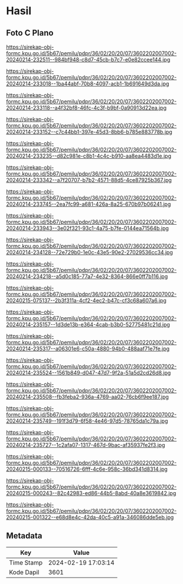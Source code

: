 # Hasil

## Foto C Plano

https://sirekap-obj-formc.kpu.go.id/5b67/pemilu/pdpr/36/02/20/20/07/3602202007002-20240214-232511--984bf948-c8d7-45cb-b7c7-e0e82ccee144.jpg

https://sirekap-obj-formc.kpu.go.id/5b67/pemilu/pdpr/36/02/20/20/07/3602202007002-20240214-233018--1ba44abf-70b8-4097-acb1-1b691649d3da.jpg

https://sirekap-obj-formc.kpu.go.id/5b67/pemilu/pdpr/36/02/20/20/07/3602202007002-20240214-233118--a4f32bf8-46fc-4c3f-b9bf-0a90913d22ea.jpg

https://sirekap-obj-formc.kpu.go.id/5b67/pemilu/pdpr/36/02/20/20/07/3602202007002-20240214-233152--c7c44bb1-397e-45d3-8bb6-b785e883778b.jpg

https://sirekap-obj-formc.kpu.go.id/5b67/pemilu/pdpr/36/02/20/20/07/3602202007002-20240214-233235--d82c981e-c8b1-4c4c-b910-aa8ea4483d1e.jpg

https://sirekap-obj-formc.kpu.go.id/5b67/pemilu/pdpr/36/02/20/20/07/3602202007002-20240214-233342--a7f20707-b7b2-4571-88d5-4ce87925b367.jpg

https://sirekap-obj-formc.kpu.go.id/5b67/pemilu/pdpr/36/02/20/20/07/3602202007002-20240214-233745--2ea7fc99-a681-426a-8a25-670b97b06241.jpg

https://sirekap-obj-formc.kpu.go.id/5b67/pemilu/pdpr/36/02/20/20/07/3602202007002-20240214-233943--3e02f321-93c1-4a75-b7fe-0144ea71564b.jpg

https://sirekap-obj-formc.kpu.go.id/5b67/pemilu/pdpr/36/02/20/20/07/3602202007002-20240214-234128--72e729b0-1e0c-43e5-90e2-27029536cc34.jpg

https://sirekap-obj-formc.kpu.go.id/5b67/pemilu/pdpr/36/02/20/20/07/3602202007002-20240214-234218--a5d0c185-77a7-4e32-8364-866e0ff7b116.jpg

https://sirekap-obj-formc.kpu.go.id/5b67/pemilu/pdpr/36/02/20/20/07/3602202007002-20240215-075137--2b3f311a-4cf2-4ec2-b47c-cf3c68a607a6.jpg

https://sirekap-obj-formc.kpu.go.id/5b67/pemilu/pdpr/36/02/20/20/07/3602202007002-20240214-235157--1d3de13b-e364-4cab-b3b0-52775481c21d.jpg

https://sirekap-obj-formc.kpu.go.id/5b67/pemilu/pdpr/36/02/20/20/07/3602202007002-20240214-235317--a06301e6-c50a-4880-94b0-488aaf71e7fe.jpg

https://sirekap-obj-formc.kpu.go.id/5b67/pemilu/pdpr/36/02/20/20/07/3602202007002-20240214-235524--1561b849-d047-47d7-9f2a-51a5d2cd26d8.jpg

https://sirekap-obj-formc.kpu.go.id/5b67/pemilu/pdpr/36/02/20/20/07/3602202007002-20240214-235508--fb3feba2-936a-4769-aa02-76cb6f9ee187.jpg

https://sirekap-obj-formc.kpu.go.id/5b67/pemilu/pdpr/36/02/20/20/07/3602202007002-20240214-235749--191f3d79-6f58-4e46-97d5-78765da1c79a.jpg

https://sirekap-obj-formc.kpu.go.id/5b67/pemilu/pdpr/36/02/20/20/07/3602202007002-20240214-235727--1c2afa07-1317-467d-9bac-af35937fe2f3.jpg

https://sirekap-obj-formc.kpu.go.id/5b67/pemilu/pdpr/36/02/20/20/07/3602202007002-20240215-000133--70516726-6fff-4c6e-958c-36bd341d8314.jpg

https://sirekap-obj-formc.kpu.go.id/5b67/pemilu/pdpr/36/02/20/20/07/3602202007002-20240215-000243--82c42983-ed86-44b5-8abd-40a8e3619842.jpg

https://sirekap-obj-formc.kpu.go.id/5b67/pemilu/pdpr/36/02/20/20/07/3602202007002-20240215-001322--e68d8e4c-42da-40c5-a91a-346086dde5eb.jpg


## Metadata

| Key        | Value               |
| ---------- | ------------------- |
| Time Stamp | 2024-02-19 17:03:14 |
| Kode Dapil | 3601                |



